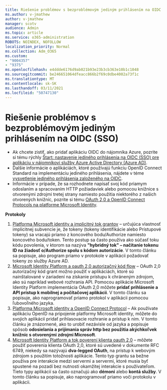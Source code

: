 ```yaml
---
title: Riešenie problémov s bezproblémovým jediným prihlásením na OIDC (SSO)
ms.author: v-jmathew
author: v-jmathew
manager: scotv
audience: Admin
ms.topic: article
ms.service: o365-administration
ROBOTS: NOINDEX, NOFOLLOW
localization_priority: Normal
ms.collection: Adm_O365
ms.custom:
- "9004357"
- "9375"
ms.openlocfilehash: e4ddde6176d9ab021b93e23b3cb363e10b1c1048
ms.sourcegitcommit: be246651064dfeacc866b2f69c0dbe4002a73f1c
ms.translationtype: MT
ms.contentlocale: sk-SK
ms.lasthandoff: 03/11/2021
ms.locfileid: "50747130"
---
```

# <a name="troubleshoot-oidc-based-seamless-single-sign-on-sso-issues"></a>Riešenie problémov s bezproblémovým jediným prihlásením na OIDC (SSO)

- Ak chcete zistiť, ako pridať aplikáciu OIDC do nájomníka Azure, pozrite si tému rýchly [Štart: nastavenie jediného prihlásenia na OIDC (SSO) pre aplikáciu v nájomníkovi služby Azure Active Directory (Azure AD)](https://docs.microsoft.com/azure/active-directory/manage-apps/add-application-portal-setup-oidc-sso).
- Ďalšie informácie o aplikáciách, ktoré používajú funkciu OpenID Connect Standard na implementáciu jediného prihlásenia, nájdete v téme [vysvetlenie jediného prihlásenia založeného na OIDC](https://docs.microsoft.com/azure/active-directory/manage-apps/configure-oidc-single-sign-on).
- Informácie v prípade, že sa rozhodnete napísať svoj kód priamym odoslaním a spracovaním HTTP požiadaviek alebo pomocou knižnice s otvorenými zdrojmi tretej strany namiesto použitia niektorého z našich otvorených knižníc, pozrite si tému [OAuth 2,0 a OpenID Connect Protocols na platforme Microsoft Identity](https://docs.microsoft.com/azure/active-directory/develop/active-directory-v2-protocols).

**Protokoly**

1. [Platforma Microsoft identity a implicitný tok grantov](https://docs.microsoft.com/azure/active-directory/develop/v2-oauth2-implicit-grant-flow) – určujúca vlastnosť implicitnej subvencie je, že tokeny (tokeny identifikácie alebo Prístupové tokeny) sa vracajú priamo z koncového bodu/Authorize namiesto koncového bodu/token. Tento postup sa často používa ako súčasť toku kódu povolenia, v ktorom sa nazýva **"hybridný tok" – načítanie tokenu ID na žiadosť o/Authorize spolu s kódom autorizácie**. V tomto článku sa popisuje, ako program priamo v protokole v aplikácii požadovať tokeny zo služby Azure AD.
2. [Microsoft Identity Platform a oauth 2,0 autorizačný kód flow](https://docs.microsoft.com/azure/active-directory/develop/v2-oauth2-auth-code-flow) – OAuth 2,0 autorizačný kód grant možno použiť v aplikáciách, ktoré sú nainštalované v zariadení na získanie prístupu k chráneným zdrojom, ako sú napríklad webové rozhrania API. Pomocou aplikácie Microsoft Identity Platform implementácia OAuth 2,0 môžete **pridať prihlásenie a API prístup k mobilnej a počítačovej aplikácii**. V tomto článku sa popisuje, ako naprogramovať priamo protokol v aplikácii pomocou ľubovoľného jazyka.
3. [Platforma Microsoft identity a OpenID Connect Protocol](https://docs.microsoft.com/azure/active-directory/develop/v2-protocols-oidc) – Ak používate aplikáciu OpenID na pripojenie platformy Microsoft identity, môžete do svojich aplikácií pridať prihlasovacie rozhranie a prístup k nim. V tomto článku je znázornené, ako to urobiť nezávisle od jazyka a popisuje spôsob **odosielania a prijímania správ http bez použitia akýchkoľvek knižníc s otvorenými zdrojmi Microsoft**.
4. [Microsoft Identity Platform a tok poverení klienta oauth 2,0](https://docs.microsoft.com/azure/active-directory/develop/v2-oauth2-client-creds-grant-flow) – môžete použiť poverenia klienta OAuth 2,0, ktoré sú uvedené v dokumente RFC 6749, niekedy sa nazývajú **dva-legged OAuth**, na prístup k webovým zdrojom s použitím totožnosti aplikácie. Tento typ grantu sa bežne používa pre interakcie medzi servermi a servermi, ktoré musia byť spustené na pozadí bez nutnosti okamžitej interakcie s používateľom. Tieto typy aplikácií sa často označujú ako **démoni** alebo **kontá služby**. V tomto článku sa popisuje, ako naprogramovať priamo voči protokolu v aplikácii.
